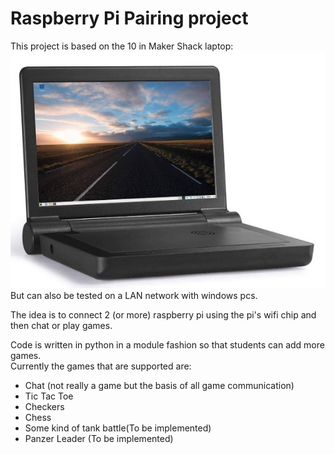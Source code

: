 <h1>Raspberry Pi Pairing project</h1>
This project is based on the 10 in Maker Shack laptop: <img src="makerShack.jpg"><br>
But can also be tested on a LAN network with windows pcs.<p>
The idea is to connect 2 (or more) raspberry pi using the pi's wifi chip and then chat or play games.
<p>
Code is written in python in a module fashion so that students can add more games.<br>
Currently the games that are supported are:
<ul>
  <li>Chat (not really a game but the basis of all game communication)</li>
  <li>Tic Tac Toe</li>
  <li>Checkers</li>
  <li>Chess</li>
  <li>Some kind of tank battle(To be implemented)</li>
  <li>Panzer Leader (To be implemented)</li>
</ul>